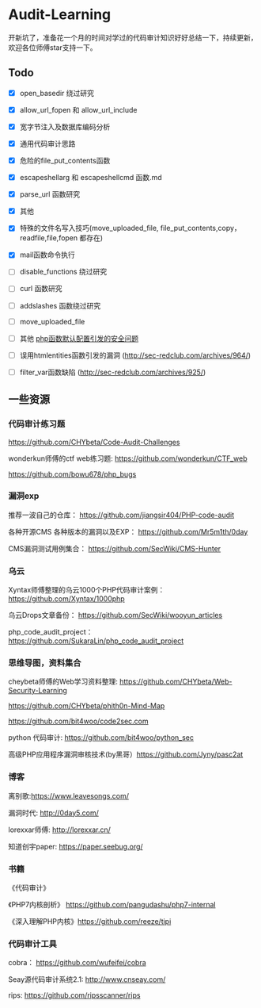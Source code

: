 # Audit-Learning

开新坑了，准备花一个月的时间对学过的代码审计知识好好总结一下，持续更新，欢迎各位师傅star支持一下。

## Todo
- [x] open_basedir 绕过研究
- [x] allow_url_fopen 和 allow_url_include
- [x] 宽字节注入及数据库编码分析
- [x] 通用代码审计思路
- [x] 危险的file_put_contents函数
- [x] escapeshellarg 和 escapeshellcmd 函数.md
- [x] parse_url 函数研究
- [x] 其他
- [x] 特殊的文件名写入技巧(move_uploaded_file, file_put_contents,copy，readfile,file,fopen 都存在) 
- [x] mail函数命令执行
- [ ] disable_functions 绕过研究
- [ ] curl 函数研究
- [ ] addslashes 函数绕过研究
- [ ] move_uploaded_file
- [ ] 其他 [php函数默认配置引发的安全问题](http://skysec.top/2018/08/17/php%E5%87%BD%E6%95%B0%E9%BB%98%E8%AE%A4%E9%85%8D%E7%BD%AE%E5%BC%95%E5%8F%91%E7%9A%84%E5%AE%89%E5%85%A8%E9%97%AE%E9%A2%98/#openssl-verify-%E5%87%BD%E6%95%B0)
- [ ] 误用htmlentities函数引发的漏洞 (http://sec-redclub.com/archives/964/)
- [ ] filter_var函数缺陷 (http://sec-redclub.com/archives/925/)


## 一些资源

### 代码审计练习题

https://github.com/CHYbeta/Code-Audit-Challenges

wonderkun师傅的ctf web练习题: https://github.com/wonderkun/CTF_web

https://github.com/bowu678/php_bugs


### 漏洞exp
推荐一波自己的仓库： https://github.com/jiangsir404/PHP-code-audit

各种开源CMS 各种版本的漏洞以及EXP： https://github.com/Mr5m1th/0day

CMS漏洞测试用例集合： https://github.com/SecWiki/CMS-Hunter


### 乌云 

Xyntax师傅整理的乌云1000个PHP代码审计案例： https://github.com/Xyntax/1000php

乌云Drops文章备份： https://github.com/SecWiki/wooyun_articles

php_code_audit_project： https://github.com/SukaraLin/php_code_audit_project

### 思维导图，资料集合

cheybeta师傅的Web学习资料整理: https://github.com/CHYbeta/Web-Security-Learning

https://github.com/CHYbeta/phith0n-Mind-Map

https://github.com/bit4woo/code2sec.com

python 代码审计: https://github.com/bit4woo/python_sec

高级PHP应用程序漏洞审核技术(by黑哥）https://github.com/Jyny/pasc2at


### 博客
离别歌:https://www.leavesongs.com/

漏洞时代: http://0day5.com/

lorexxar师傅: http://lorexxar.cn/

知道创宇paper: https://paper.seebug.org/


### 书籍
《代码审计》

《PHP7内核剖析》 https://github.com/pangudashu/php7-internal

《深入理解PHP内核》https://github.com/reeze/tipi

### 代码审计工具

cobra： https://github.com/wufeifei/cobra

Seay源代码审计系统2.1: http://www.cnseay.com/

rips: https://github.com/ripsscanner/rips


